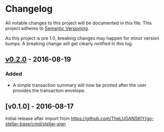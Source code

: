 # Changelog

All notable changes to this project will be documented in this
file.  This project adheres to [Semantic Versioning](http://semver.org/).

As this project is pre 1.0, breaking changes may happen for minor version
bumps.  A breaking change will get clearly notified in this log.

## [v0.2.0] - 2016-08-19

### Added

- A simple transaction summary will now be printed after the user provides the transaction envelope.

## [v0.1.0] - 2016-08-17

Initial release after import from https://github.com/TheLUGANSKIY/go-stellar-base/cmd/stellar-sign

[Unreleased]: https://github.com/TheLUGANSKIY/go/compare/stellar-sign-v0.2.0...master
[v0.2.0]: https://github.com/TheLUGANSKIY/go/compare/stellar-sign-v0.1.0...v0.2.0
